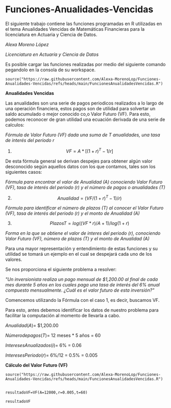 # Funciones-Anualidades-Vencidas
El siguiente trabajo contiene las funciones programadas en R utilizadas en el tema Anualidades Vencidas de Matemáticas Financieras para la licenciatura en Actuaria y Ciencia de Datos. 

*Alexa Moreno López*

*Licenciatura en Actuaría y Ciencia de Datos*

Es posible cargar las funciones realizadas por medio del siguiente comando pegandolo en la consola de su workspace. 
```{r}
source("https://raw.githubusercontent.com/Alexa-MorenoLop/Funciones-Anualidades-Vencidas/refs/heads/main/FuncionesAnualidadesVencidas.R")
```

**Anualidades Vencidas**

Las anualidades son una serie de pagos periodicos realizados a lo largo de una operación financiera, estos pagos son de utilidad para solvertar un saldo acumulado o mejor conocido co,o Valor Futuro (VF).
Para esto, podemos reconocer de gran utilidad una ecuación derivada de una serie de calculos:

*Fórmula de Valor Futuro (VF) dada una suma de T anualidades, una tasa de interés del periodo r*

1. $$VF=A*[(1+r)^T-1/r]$$

De esta fórmula general se derivan despejes para obtener algún valor desconocido según aquellos datos con los que contamos, tales son los siguientes casos:

*Fórmula para encontrar el valor de Anualidad (A) conociendo Valor Futuro (VF), tasa de interés del periodo (r) y el número de pagos o anualidades (T)*

2. $$Anualidad=(VF/(1+r)^T-1)/r)$$

*Fórmula para identificar el número de plazos (T) al conocer  el Valor Futuro (VF), tasa de interés del periodo (r) y el monto de Anualidad (A)*

3. $$PlazosT= log((VF*r)/A+1)/log(1+r)$$

*Forma en la que se obtiene el valor de interes del periodo (r), conociendo Valor Futuro (VF), número de plazos (T) y el monto de Anualidad (A)*






Para una mayor representación y entendimiento de estas funciones y su utilidad se tomará un ejemplo en el cual se despejará cada uno de los valores.

Se nos proporciona el siguiente problema a resolver:

*"Un inversionista realiza un pago mensual de $1,200.00 al final de cada mes durante 5 años en los cuales paga una tasa de interés del 6% anual compuesto mensualmente.
¿Cuál es el valor futuro de esta inversión?"*

Comencemos utilizando la Fórmula con el caso 1, es decir, buscamos VF.

Para esto, antes debemos identificar los datos de nuestro problema para facilitar la computación al momento de llevarla a cabo.

$Anualidad(A)$= $1,200.00

$Número de pagos (T)$= 12 meses * 5 años = 60 

$InteresesAnualizados(i)$= 6% = 0.06

$InteresesPeriodo(r)$= 6%/12 = 0.5% = 0.005

**Cálculo del Valor Futuro (VF)**
```{r}
source("https://raw.githubusercontent.com/Alexa-MorenoLop/Funciones-Anualidades-Vencidas/refs/heads/main/FuncionesAnualidadesVencidas.R")


resultadoVF=VF(A=12000,r=0.005,t=60)

resultadoVF

```



